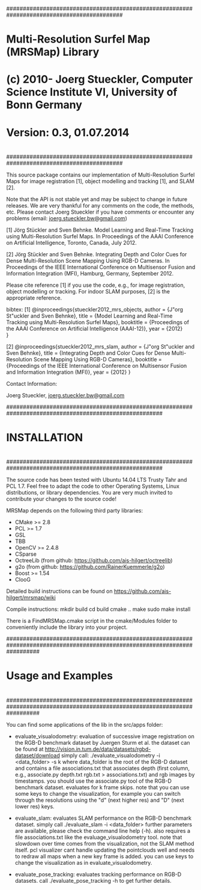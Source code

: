 ﻿###########################################################################################
#                                                                                         #
#  Multi-Resolution Surfel Map (MRSMap) Library                                           #
#  (c) 2010- Joerg Stueckler, Computer Science Institute VI, University of Bonn Germany   #
#                                                                                         #
#  Version: 0.3, 01.07.2014                                                               #
#                                                                                         #
###########################################################################################
 

This source package contains our implementation of Multi-Resolution Surfel Maps for
image registration [1], object modelling and tracking [1], and SLAM [2].

Note that the API is not stable yet and may be subject to change in future releases.
We are very thankful for any comments on the code, the methods, etc. 
Please contact Joerg Stueckler if you have comments or encounter any problems (email: joerg.stueckler.bw@gmail.com)

[1] Jörg Stückler and Sven Behnke. Model Learning and Real-Time Tracking using Multi-Resolution Surfel Maps.
    In Proceedings of the AAAI Conference on Artificial Intelligence, Toronto, Canada, July 2012. 

[2] Jörg Stückler and Sven Behnke. Integrating Depth and Color Cues for Dense Multi-Resolution Scene Mapping Using RGB-D Cameras.
    In Proceedings of the IEEE International Conference on Multisensor Fusion and Information Integration (MFI), Hamburg, Germany, September 2012.


Please cite reference [1] if you use the code, e.g., for image registration, object modelling or tracking.
For indoor SLAM purposes, [2] is the appropriate reference.

bibtex:
[1]
@inproceedings{stueckler2012_mrs_objects,
  author = {J\"org St\"uckler and Sven Behnke},
  title = {Model Learning and Real-Time Tracking using Multi-Resolution Surfel Maps},
  booktitle = {Proceedings of the AAAI Conference on Artificial Intelligence (AAAI-12)},
  year = {2012}  
}

[2]
@inproceedings{stueckler2012_mrs_slam,
  author = {J\"org St\"uckler and Sven Behnke},
  title = {Integrating Depth and Color Cues for Dense Multi-Resolution Scene Mapping Using RGB-D Cameras},
  booktitle = {Proceedings of the IEEE International Conference on Multisensor Fusion and Information Integration (MFI)},
  year = {2012}
}


Contact Information:

Joerg Stueckler, joerg.stueckler.bw@gmail.com



#######################################################################################################
#                                                                                                     #
#  INSTALLATION                                                                                       #
#                                                                                                     #
#######################################################################################################


The source code has been tested with Ubuntu 14.04 LTS Trusty Tahr and PCL 1.7.
Feel free to adapt the code to other Operating Systems, Linux distributions, or library dependencies.
You are very much invited to contribute your changes to the source code!

MRSMap depends on the following third party libraries:
- CMake >= 2.8
- PCL >= 1.7
- GSL
- TBB
- OpenCV >= 2.4.8
- CSparse
- OctreeLib (from github: https://github.com/ais-hilgert/octreelib)
- g2o (from github: https://github.com/RainerKuemmerle/g2o)
- Boost >= 1.54
- ClooG

Detailed build instructions can be found on https://github.com/ais-hilgert/mrsmap/wiki


Compile instructions:
mkdir build
cd build
cmake ..
make
sudo make install


There is a FindMRSMap.cmake script in the cmake/Modules folder to conveniently include the library into your project.



##########################################################################################################################
#                                                                                                                        #
#  Usage and Examples                                                                                                    #
#                                                                                                                        #
##########################################################################################################################


You can find some applications of the lib in the src/apps folder:

* evaluate_visualodometry: evaluation of successive image registration on the RGB-D benchmark dataset by Juergen Sturm et al.
  the dataset can be found at http://vision.in.tum.de/data/datasets/rgbd-dataset/download
  simply call: ./evaluate_visualodometry -i <data_folder> -s k 
  where data_folder is the root of the RGB-D dataset and contains a file associations.txt that associates depth (first column, e.g., associate.py depth.txt rgb.txt > associations.txt)
  and rgb images by timestamps. you should use the associate.py tool of the RGB-D benchmark dataset. evaluates for k frame skips.
  note that you can use some keys to change the visualization, for example you can switch through the resolutions using the "d" (next higher res) and "D" (next lower res) keys.

* evaluate_slam: evaluates SLAM performance on the RGB-D benchmark dataset. simply call ./evaluate_slam -i <data_folder> 
  further parameters are available, please check the command line help (-h).
  also requires a file associations.txt like the evaluage_visualodometry tool.
  note that slowdown over time comes from the visualization, not the SLAM method itself. pcl visualizer cant handle updating the pointclouds well and needs to redraw all maps when
  a new key frame is added. you can use keys to change the visualization as in evaluate_visualodometry.

* evaluate_pose_tracking: evaluates tracking performance on RGB-D datasets. call ./evaluate_pose_tracking -h to get further details.











   
